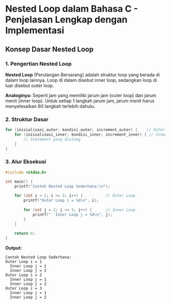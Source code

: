# Nested Loop dalam Bahasa C - Penjelasan Lengkap dengan Implementasi

## **Konsep Dasar Nested Loop**

### 1. **Pengertian Nested Loop**
**Nested Loop** (Perulangan Bersarang) adalah struktur loop yang berada di dalam loop lainnya. Loop di dalam disebut inner loop, sedangkan loop di luar disebut outer loop. 

**Analoginya:** 
Seperti jam yang memiliki jarum jam (outer loop) dan jarum menit (inner loop). Untuk setiap 1 langkah jarum jam, jarum menit harus menyelesaikan 60 langkah terlebih dahulu.

### 2. **Struktur Dasar**
```c
for (inisialisasi_outer; kondisi_outer; increment_outer) {    // Outer Loop
    for (inisialisasi_inner; kondisi_inner; increment_inner) { // Inner Loop
        // Statement yang diulang
    }
}
```

### 3. **Alur Eksekusi**
```c
#include <stdio.h>

int main() {
    printf("Contoh Nested Loop Sederhana:\n");
    
    for (int i = 1; i <= 3; i++) {          // Outer Loop
        printf("Outer Loop i = %d\n", i);
        
        for (int j = 1; j <= 2; j++) {      // Inner Loop
            printf("  Inner Loop j = %d\n", j);
        }
    }
    
    return 0;
}
```

**Output:**
```
Contoh Nested Loop Sederhana:
Outer Loop i = 1
  Inner Loop j = 1
  Inner Loop j = 2
Outer Loop i = 2
  Inner Loop j = 1
  Inner Loop j = 2
Outer Loop i = 3
  Inner Loop j = 1
  Inner Loop j = 2
```
